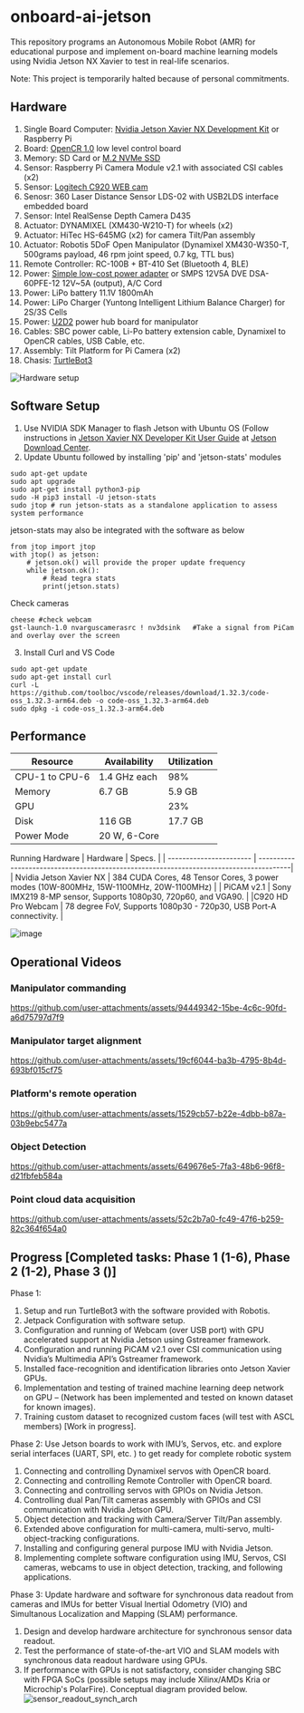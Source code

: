# onboard-ai-jetson
This repository programs an Autonomous Mobile Robot (AMR) for educational purpose and implement on-board machine learning models using Nvidia Jetson NX Xavier to test in real-life scenarios.

Note: This project is temporarily halted because of personal commitments.

## Hardware
1. Single Board Computer: [Nvidia Jetson Xavier NX Development Kit](https://amzn.to/2ZHWoJB) or Raspberry Pi
2. Board: [OpenCR 1.0](https://emanual.robotis.com/docs/en/platform/turtlebot3/appendix_opencr1_0/) low level control board
3. Memory: SD Card or [M.2 NVMe SSD](https://amzn.to/3btqbYN)
4. Sensor: Raspberry Pi Camera Module v2.1 with associated CSI cables (x2)
5. Sensor: [Logitech C920 WEB cam](https://amzn.to/2H4dPd0)
6. Senosr: 	360 Laser Distance Sensor LDS-02 with USB2LDS interface embedded board
7. Sensor: Intel RealSense Depth Camera D435
8. Actuator: DYNAMIXEL (XM430-W210-T) for wheels (x2) 
9. Actuator: HiTec HS-645MG (x2) for camera Tilt/Pan assembly
10. Actuator: Robotis 5DoF Open Manipulator (Dynamixel XM430-W350-T, 500grams payload, 46 rpm joint speed, 0.7 kg, TTL bus)
11. Remote Controller: RC-100B + BT-410 Set (Bluetooth 4, BLE)
12. Power: [Simple low-cost power adapter](https://amzn.to/3f4CLPN) or SMPS 12V5A DVE DSA-60PFE-12 12V~5A (output), A/C Cord
13. Power: LiPo battery 11.1V 1800mAh
14. Power: LiPo Charger (Yuntong Intelligent Lithium Balance Charger) for 2S/3S Cells
15. Power: [U2D2](https://emanual.robotis.com/docs/en/parts/interface/u2d2_power_hub/) power hub board for manipulator
16. Cables: SBC power cable, Li-Po battery extension cable, Dynamixel to OpenCR cables, USB Cable, etc.
17. Assembly: Tilt Platform for Pi Camera (x2)
18. Chasis: [TurtleBot3](https://emanual.robotis.com/docs/en/platform/turtlebot3/features/)

![Hardware setup](https://github.com/user-attachments/assets/052fab94-2d74-434a-89f3-c9a757cf0646)

## Software Setup
1. Use NVIDIA SDK Manager to flash Jetson with Ubuntu OS (Follow instructions in [Jetson Xavier NX Developer Kit User Guide](https://developer.nvidia.com/jetson-xavier-nx-developer-kit-user-guide) at [Jetson Download Center](https://developer.nvidia.com/embedded/downloads#?search=Developer%20Kit%20User%20Guide).
2. Update Ubuntu followed by installing 'pip' and 'jetson-stats' modules

```shell
sudo apt-get update
sudo apt upgrade
sudo apt-get install python3-pip
sudo -H pip3 install -U jetson-stats
sudo jtop # run jetson-stats as a standalone application to assess system performance
```
jetson-stats may also be integrated with the software as below
```shell
from jtop import jtop
with jtop() as jetson:
    # jetson.ok() will provide the proper update frequency
    while jetson.ok():
        # Read tegra stats
        print(jetson.stats)
```
Check cameras
```shell
cheese #check webcam
gst-launch-1.0 nvarguscamerasrc ! nv3dsink   #Take a signal from PiCam and overlay over the screen
```

3. Install Curl and VS Code
```shell
sudo apt-get update
sudo apt-get install curl
curl -L https://github.com/toolboc/vscode/releases/download/1.32.3/code-oss_1.32.3-arm64.deb -o code-oss_1.32.3-arm64.deb
sudo dpkg -i code-oss_1.32.3-arm64.deb
```

## Performance

| Resource      | Availability  | Utilization   |
| ------------- | ------------- | ------------- |
| CPU-1 to CPU-6| 1.4 GHz each  | 98%           |
| Memory        | 6.7 GB        | 5.9 GB        |
| GPU           |               | 23%           |
| Disk          | 116 GB        | 17.7 GB       |
| Power Mode    | 20 W, 6-Core  |               |

Running Hardware
| Hardware                | Specs.                                                                                 |
| ----------------------- | ---------------------------------------------------------------------------------------|
| Nvidia Jetson Xavier NX | 384 CUDA Cores, 48 Tensor Cores, 3 power modes (10W-800MHz, 15W-1100MHz, 20W-1100MHz)  |
| PiCAM v2.1              | Sony IMX219 8-MP sensor, Supports 1080p30, 720p60, and VGA90.                          |
|C920 HD Pro Webcam       | 78 degree FoV, Supports 1080p30 - 720p30, USB Port-A connectivity.                     |

![image](https://github.com/user-attachments/assets/3a4b3718-9bb1-4fc7-a7be-9d7f36e76c38)


## Operational Videos
### Manipulator commanding
https://github.com/user-attachments/assets/94449342-15be-4c6c-90fd-a6d75797d7f9
### Manipulator target alignment
https://github.com/user-attachments/assets/19cf6044-ba3b-4795-8b4d-693bf015cf75
### Platform's remote operation
https://github.com/user-attachments/assets/1529cb57-b22e-4dbb-b87a-03b9ebc5477a
### Object Detection
https://github.com/user-attachments/assets/649676e5-7fa3-48b6-96f8-d21fbfeb584a
### Point cloud data acquisition
https://github.com/user-attachments/assets/52c2b7a0-fc49-47f6-b259-82c364f654a0

## Progress [Completed tasks: Phase 1 (1-6), Phase 2 (1-2), Phase 3 ()]

Phase 1:
1. Setup and run TurtleBot3 with the software provided with Robotis.
2. Jetpack Configuration with software setup.
3. Configuration and running of Webcam (over USB port) with GPU accelerated support at Nvidia Jetson using Gstreamer framework.
4. Configuration and running PiCAM v2.1 over CSI communication using Nvidia’s Multimedia API’s Gstreamer framework.
5. Installed face-recognition and identification libraries onto Jetson Xavier GPUs.
6. Implementation and testing of trained machine learning deep network on GPU – (Network has been implemented and tested on known dataset for known images).
7. Training custom dataset to recognized custom faces (will test with ASCL members) [Work in progress].

Phase 2: Use Jetson boards to work with IMU’s, Servos, etc. and explore serial interfaces (UART, SPI, etc. ) to get ready for complete robotic system
1. Connecting and controlling Dynamixel servos with OpenCR board.
2. Connecting and controlling Remote Controller with OpenCR board.
3. Connecting and controlling servos with GPIOs on Nvidia Jetson.
4. Controlling dual Pan/Tilt cameras assembly with GPIOs and CSI communication with Nvidia Jetson GPU.
5. Object detection and tracking with Camera/Server Tilt/Pan assembly.
6. Extended above configuration for multi-camera, multi-servo, multi-object-tracking configurations.
7. Installing and configuring general purpose IMU with Nvidia Jetson.
8. Implementing complete software configuration using IMU, Servos, CSI cameras, webcams to use in object detection, tracking, and following applications.

Phase 3: Update hardware and software for synchronous data readout from cameras and IMUs for better Visual Inertial Odometry (VIO) and Simultanous Localization and Mapping (SLAM) performance.
1. Design and develop hardware architecture for synchronous sensor data readout.
2. Test the performance of state-of-the-art VIO and SLAM models with synchronous data readout hardware using GPUs.
3. If performance with GPUs is not satisfactory, consider changing SBC with FPGA SoCs (possible setups may include Xilinx/AMDs Kria or Microchip's PolarFire). Conceptual diagram provided below.
![sensor_readout_synch_arch](https://github.com/user-attachments/assets/5629f56f-1537-4591-8b5b-08236a07bab4)

